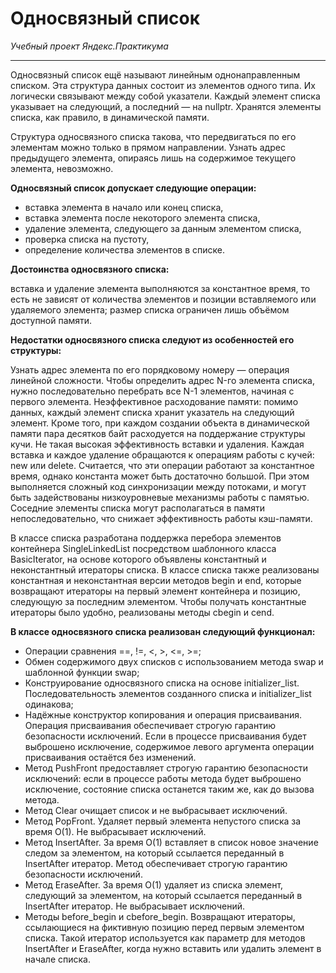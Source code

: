 # **Односвязный список**
*Учебный проект Яндекс.Практикума*
____
Односвязный список ещё называют линейным однонаправленным списком. Эта структура данных состоит из элементов одного типа. Их логически связывают между собой указатели. Каждый элемент списка указывает на следующий, а последний — на nullptr. Хранятся элементы списка, как правило, в динамической памяти.

Структура односвязного списка такова, что передвигаться по его элементам можно только в прямом направлении. Узнать адрес предыдущего элемента, опираясь лишь на содержимое текущего элемента, невозможно.

**Односвязный список допускает следующие операции:**
- вставка элемента в начало или конец списка,
- вставка элемента после некоторого элемента списка,
- удаление элемента, следующего за данным элементом списка,
- проверка списка на пустоту,
- определение количества элементов в списке.

**Достоинства односвязного списка:**

вставка и удаление элемента выполняются за константное время, то есть не зависят от количества элементов и позиции вставляемого или удаляемого элемента;
размер списка ограничен лишь объёмом доступной памяти.

**Недостатки односвязного списка следуют из особенностей его структуры:**

Узнать адрес элемента по его порядковому номеру — операция линейной сложности. Чтобы определить адрес N-го элемента списка, нужно последовательно перебрать все N-1 элементов, начиная с первого элемента.
Неэффективное расходование памяти: помимо данных, каждый элемент списка хранит указатель на следующий элемент. Кроме того, при каждом создании объекта в динамической памяти пара десятков байт расходуется на поддержание структуры кучи.
Не такая высокая эффективность вставки и удаления. Каждая вставка и каждое удаление обращаются к операциям работы с кучей: new или delete. Считается, что эти операции работают за константное время, однако константа может быть достаточно большой. При этом выполняется сложный код синхронизации между потоками, и могут быть задействованы низкоуровневые механизмы работы с памятью.
Соседние элементы списка могут располагаться в памяти непоследовательно, что снижает эффективность работы кэш-памяти.


В классе списка разработана поддержка перебора элементов контейнера SingleLinkedList посредством шаблонного класса BasicIterator, на основе которого объявлены константный и неконстантный итераторы списка.
В классе списка также реализованы константная и неконстантная версии методов begin и end, которые возвращают итераторы на первый элемент контейнера и позицию, следующую за последним элементом. Чтобы получать константные итераторы было удобно, реализованы методы cbegin и cend.


**В классе односвязного списка реализован следующий функционал:**
- Операции сравнения ==, !=, <, >, <=, >=;
- Обмен содержимого двух списков с использованием метода swap и шаблонной функции swap;
- Конструирование односвязного списка на основе initializer_list. Последовательность элементов созданного списка и initializer_list одинакова;
- Надёжные конструктор копирования и операция присваивания. Операция присваивания обеспечивает строгую гарантию безопасности исключений. Если в процессе присваивания будет выброшено исключение, содержимое левого аргумента операции присваивания остаётся без изменений.
- Метод PushFront предоставляет строгую гарантию безопасности исключений: если в процессе работы метода будет выброшено исключение, состояние списка останется таким же, как до вызова метода.
- Метод Clear очищает список и не выбрасывает исключений.
- Метод PopFront. Удаляет первый элемента непустого списка за время O(1). Не выбрасывает исключений.
- Метод InsertAfter. За время O(1) вставляет в список новое значение следом за элементом, на который ссылается переданный в InsertAfter итератор. Метод обеспечивает строгую гарантию безопасности исключений.
- Метод EraseAfter. За время O(1) удаляет из списка элемент, следующий за элементом, на который ссылается переданный в InsertAfter итератор. Не выбрасывает исключений.
- Методы before_begin и cbefore_begin. Возвращают итераторы, ссылающиеся на фиктивную позицию перед первым элементом списка. Такой итератор используется как параметр для методов InsertAfter и EraseAfter, когда нужно вставить или удалить элемент в начале списка.
